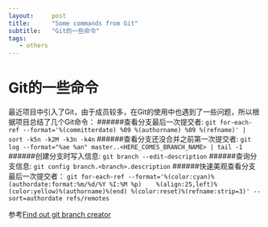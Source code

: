 ```yaml
---
layout:     post
title:      "Some commands from Git"
subtitle:   "Git的一些命令"
tags:
   - others
---
```

# Git的一些命令
最近项目中引入了Git，由于成员较多，在Git的使用中也遇到了一些问题，所以根据项目总结了几个Git命令：
######查看分支最后一次提交者:
`git for-each-ref --format='%(committerdate) %09 %(authorname) %09 %(refname)' | sort -k5n -k2M -k3n -k4n`
######查看分支还没合并之前第一次提交者:
`git log --format="%ae %an" master..<HERE_COMES_BRANCH_NAME> | tail -1`
######创建分支时写入信息:
`git branch --edit-description`
######查询分支信息:
`git config branch.<branch>.description`
######快速美观查看分支最后一次提交者：
`git for-each-ref --format='%(color:cyan)%(authordate:format:%m/%d/%Y %I:%M %p)    %(align:25,left)%(color:yellow)%(authorname)%(end) %(color:reset)%(refname:strip=3)' --sort=authordate refs/remotes`

参考[Find out git branch creator](https://stackoverflow.com/questions/12055198/find-out-git-branch-creator/19135644#19135644)
